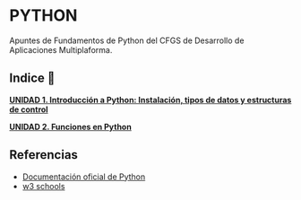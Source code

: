 # PYTHON

Apuntes de Fundamentos de Python del CFGS de Desarrollo de Aplicaciones Multiplaforma.

## Indice 🚀

[**UNIDAD 1. Introducción a Python: Instalación, tipos de datos y estructuras de control**](Tema1.md)

[**UNIDAD 2. Funciones en Python**](Tema2.md)


## Referencias
- [Documentación oficial de Python](https://docs.python.org/3/)
- [w3 schools](https://www.w3schools.com/python/)